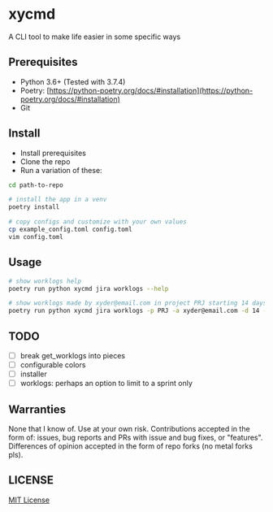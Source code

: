 # xycmd

A CLI tool to make life easier in some specific ways

## Prerequisites

* Python 3.6+ (Tested with 3.7.4)
* Poetry: [https://python-poetry.org/docs/#installation](https://python-poetry.org/docs/#installation)
* Git

## Install

* Install prerequisites
* Clone the repo
* Run a variation of these:

```sh
cd path-to-repo

# install the app in a venv
poetry install

# copy configs and customize with your own values
cp example_config.toml config.toml
vim config.toml
```

## Usage

```sh
# show worklogs help
poetry run python xycmd jira worklogs --help

# show worklogs made by xyder@email.com in project PRJ starting 14 days ago and loop every 30 seconds.
poetry run python xycmd jira worklogs -p PRJ -a xyder@email.com -d 14 -l 30
```

## TODO

* [ ] break get_worklogs into pieces
* [ ] configurable colors
* [ ] installer
* [ ] worklogs: perhaps an option to limit to a sprint only

## Warranties

None that I know of. Use at your own risk.
Contributions accepted in the form of: issues, bug reports and PRs with issue and bug fixes, or "features".
Differences of opinion accepted in the form of repo forks (no metal forks pls).

## LICENSE

[MIT License](LICENSE)
